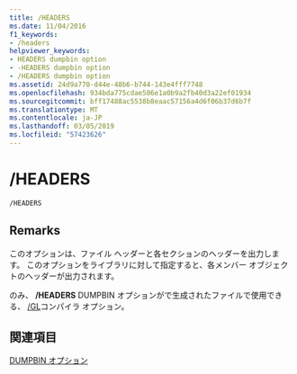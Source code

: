 ```yaml
---
title: /HEADERS
ms.date: 11/04/2016
f1_keywords:
- /headers
helpviewer_keywords:
- HEADERS dumpbin option
- -HEADERS dumpbin option
- /HEADERS dumpbin option
ms.assetid: 24d9a770-d44e-48b6-b744-143e4fff7748
ms.openlocfilehash: 934bda775cdae506e1a0b9a2fb40d3a22ef01934
ms.sourcegitcommit: bff17488ac5538b8eaac57156a4d6f06b37d6b7f
ms.translationtype: MT
ms.contentlocale: ja-JP
ms.lasthandoff: 03/05/2019
ms.locfileid: "57423626"
---
```

# <a name="headers"></a>/HEADERS

```
/HEADERS
```

## <a name="remarks"></a>Remarks

このオプションは、ファイル ヘッダーと各セクションのヘッダーを出力します。 このオプションをライブラリに対して指定すると、各メンバー オブジェクトのヘッダーが出力されます。

のみ、 **/HEADERS** DUMPBIN オプションがで生成されたファイルで使用できる、 [/GL](../../build/reference/gl-whole-program-optimization.md)コンパイラ オプション。

## <a name="see-also"></a>関連項目

[DUMPBIN オプション](../../build/reference/dumpbin-options.md)

